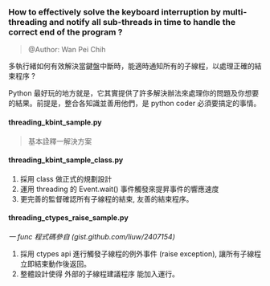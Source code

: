 ### How to effectively solve the keyboard interruption by multi-threading and notify all sub-threads in time to handle the correct end of the program ?
> @Author: Wan Pei Chih  

多執行緒如何有效解決當鍵盤中斷時，能適時通知所有的子線程，以處理正確的結束程序 ?
 
Python 最好玩的地方就是，它其實提供了許多解決辦法來處理你的問題及你想要的結果。前提是，整合各知識並善用他們，是 python coder 必須要搞定的事情。

#### threading_kbint_sample.py
> 基本詮釋一解決方案

#### threading_kbint_sample_class.py
1. 採用 class 做正式的規劃設計
2. 運用 threading 的 Event.wait() 事件觸發來提昇事件的響應速度
3. 更完善的監督確認所有子線程的結束, 友善的結束程序。

#### threading_ctypes_raise_sample.py  
*一 func 程式碼參自 (gist.github.com/liuw/2407154)*  
1. 採用 ctypes api 進行觸發子線程的例外事件 (raise exception), 讓所有子線程立即結束動作後返回。
2. 整體設計使得 外部的子線程建議程序 能加入運行。
